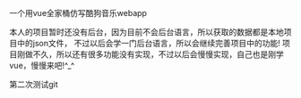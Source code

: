 一个用vue全家桶仿写酷狗音乐webapp


本人的项目暂时还没有后台，因为目前不会后台语言，所以获取的数据都是本地项目中的json文件，
不过以后会学一门后台语言，所以会继续完善项目中的功能!
项目刚做不久，所以还有很多功能没有实现，不过以后会慢慢实现，自己也是刚学vue，慢慢来吧!^_^

第二次测试git


